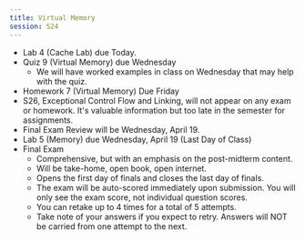 ```yaml
---
title: Virtual Memory
session: S24
---
```


* Lab 4 (Cache Lab) due Today.
* Quiz 9 (Virtual Memory) due Wednesday
    * We will have worked examples in class on Wednesday that may help with the quiz.
* Homework 7 (Virtual Memory) Due Friday
* S26, Exceptional Control Flow and Linking, will not appear on any exam or homework. It's valuable information but too late in the semester for assignments.
* Final Exam Review will be Wednesday, April 19.
* Lab 5 (Memory) due Wednesday, April 19 (Last Day of Class)
* Final Exam
    * Comprehensive, but with an emphasis on the post-midterm content.
    * Will be take-home, open book, open internet.
    * Opens the first day of finals and closes the last day of finals.
    * The exam will be auto-scored immediately upon submission. You will only see the exam score, not individual question scores.
    * You can retake up to 4 times for a total of 5 attempts.
    * Take note of your answers if you expect to retry. Answers will NOT be carried from one attempt to the next.
